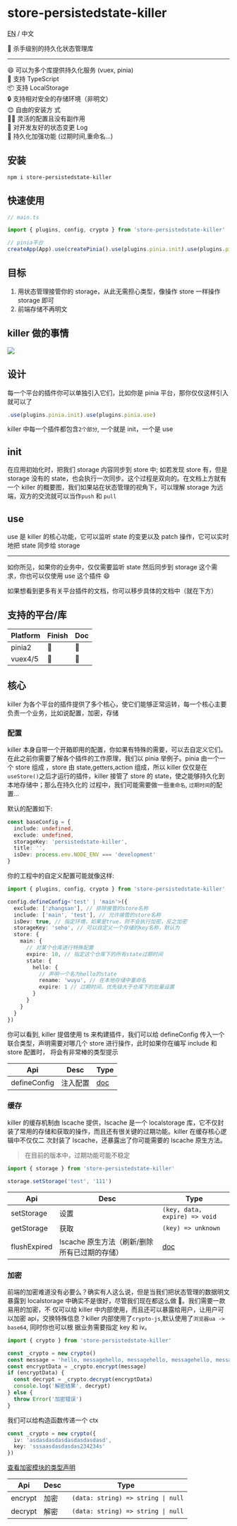 # store-persistedstate-killer

[EN](https://github.com/1018715564/store-persistedstate-killer/README.md) / 中文

🥷 杀手级别的持久化状态管理库

---

😄 可以为多个库提供持久化服务 (vuex, pinia) <br/> 🔧 支持 TypeScript <br/> 📦 支持 LocalStorage <br/> 🔒 支持相对安全的存储环境（非明文） <br/> 😊 自由的安装方
式 <br/> 🙅‍♂️ 灵活的配置且没有副作用 <br/> 📄 对开发友好的状态变更 Log <br/> 💪 持久化加强功能 (过期时间,重命名...)<br/>

## 安装

```
npm i store-persistedstate-killer
```

## 快速使用

```ts
// main.ts

import { plugins, config, crypto } from 'store-persistedstate-killer'

// pinia平台
createApp(App).use(createPinia().use(plugins.pinia.init).use(plugins.pinia.use)).mount('#app')
```

## 目标

1. 用状态管理接管你的 storage，从此无需担心类型，像操作 store 一样操作 storage 即可
2. 前端存储不再明文

## killer 做的事情

<img src="https://vkceyugu.cdn.bspapp.com/VKCEYUGU-c7e81452-9d28-4486-bedc-5dbf7c8386a5/3d3edf75-8e6d-4262-ae67-7ffb90da1141.png" />

## 设计

每一个平台的插件你可以单独引入它们，比如你是 pinia 平台，那你仅仅这样引入就可以了

```ts
.use(plugins.pinia.init).use(plugins.pinia.use)
```

killer 中每一个插件都包含`2个部分`, 一个就是 init，一个是 use

## init

在应用初始化时，把我们 storage 内容同步到 store 中; 如若发现 store 有，但是 storage 没有的 state，也会执行一次同步。这个过程是双向的。在文档上方就有一个 killer
的概要图，我们如果站在状态管理的视角下，可以理解 storage 为远端，双方的交流就可以当作`push` 和 `pull`

## use

use 是 killer 的核心功能，它可以监听 state 的变更以及 patch 操作，它可以实时地把 state 同步给 storage

---

如你所见，如果你的业务中，仅仅需要监听 state 然后同步到 storage 这个需求，你也可以仅使用 use 这个插件 😄

如果想看到更多有关平台插件的文档，你可以移步具体的文档中（就在下方）

## 支持的平台/库

| Platform | Finish | Doc |
| -------- | ------ | --- |
| pinia2   | 🚧     | 🚧  |
| vuex4/5  | 🙅     | 🙅  |

## 核心

killer 为各个平台的插件提供了多个核心，使它们能够正常运转，每一个核心主要负责一个业务，比如说配置，加密，存储

### 配置

killer 本身自带一个开箱即用的配置，你如果有特殊的需要，可以去自定义它们。在此之前你需要了解各个插件的工作原理，我们以 pinia 举例子。pinia 由一个一个 store 组成
，store 由 state,getters,action 组成，所以 killer 仅仅是在`useStore()`之后才运行的插件，killer 接管了 store 的 state，使之能够持久化到本地存储中；那么在持久化的
过程中，我们可能需要做一些`重命名`, `过期时间`的配置...

默认的配置如下:

```ts
const baseConfig = {
  include: undefined,
  exclude: undefined,
  storageKey: 'persistedstate-killer',
  title: '',
  isDev: process.env.NODE_ENV === 'development'
}
```

你的工程中的自定义配置可能就像这样:

```ts
import { plugins, config, crypto } from 'store-persistedstate-killer'

config.defineConfig<'test' | 'main'>({
  exclude: ['zhangsan'], // 排除接管的store名称
  include: ['main', 'test'], // 允许接管的store名称
  isDev: true, // 指定环境，如果是true，则不会执行加密，反之加密
  storageKey: 'seho', // 可以自定义一个存储的key名称，默认为
  store: {
    main: {
      // 对某个仓库进行特殊配置
      expire: 10, // 指定这个仓库下的所有state过期时间
      state: {
        hello: {
          // 声明一个名为hello的state
          rename: 'wuyu', // 在本地存储中重命名
          expire: 1 // 过期时间，优先级大于仓库下的批量设置
        }
      }
    }
  }
})
```

你可以看到, killer 提倡使用 ts 来构建插件，我们可以给 defineConfig 传入一个联合类型，声明需要对哪几个 store 进行操作，此时如果你在编写 include 和 store 配置时，
将会有非常棒的类型提示

| Api          | Desc     | Type                                                                                             |
| ------------ | -------- | ------------------------------------------------------------------------------------------------ |
| defineConfig | 注入配置 | [doc](https://github.com/1018715564/store-persistedstate-killer/blob/master/typings/config.d.ts) |

### 缓存

killer 的缓存机制由 lscache 提供，lscache 是一个 localstorage 库，它不仅封装了常用的存储和获取的操作，而且还有很关键的过期功能。killer 在缓存核心逻辑中不仅仅二
次封装了 lscache，还暴露出了你可能需要的 lscache 原生方法。

> 在目前的版本中，过期功能可能不稳定

```ts
import { storage } from 'store-persistedstate-killer'

storage.setStorage('test', '111')
```

| Api          | Desc                                          | Type                                                            |
| ------------ | --------------------------------------------- | --------------------------------------------------------------- |
| setStorage   | 设置                                          | `(key, data, expire) => void`                                   |
| getStorage   | 获取                                          | `(key) => unknown`                                              |
| flushExpired | lscache 原生方法（刷新/删除所有已过期的存储） | [doc](https://github.com/pamelafox/lscache#lscacheflushexpired) |

### 加密

前端的加密难道没有必要么？确实有人这么说，但是当我们把状态管理的数据明文暴露到 localstorage 中确实不是很好，尽管我们现在都这么做 🐶。我们需要一款易用的加密，不
仅可以给 killer 中内部使用，而且还可以暴露给用户，让用户可以加密 api，交换特殊信息？killer 内部使用了`crypto-js`,默认使用了`浏览器ua -> base64`, 同时你也可以根
据业务需要指定 key 和 iv。

```ts
import { crypto } from 'store-persistedstate-killer'

const _crypto = new crypto()
const message = 'hello, messagehello, messagehello, messagehello, messagehello, messagehello, messagehello, message'
const encryptData = _crypto.encrypt(message)
if (encryptData) {
  const decrypt = _crypto.decrypt(encryptData)
  console.log('解密结果', decrypt)
} else {
  throw Error('加密错误')
}
```

我们可以给构造函数传递一个 ctx

```ts
const _crypto = new crypto({
  iv: 'asdasdasdasdasdasdasdasd',
  key: 'sssaasdasdasdas234234s'
})
```

[查看加密模块的类型声明](https://github.com/1018715564/store-persistedstate-killer/blob/master/typings/crypto.d.ts)

| Api     | Desc | Type                       |
| ------- | ---- | -------------------------- |
| encrypt | 加密 | ` (data: string) => string \| null` |
| decrypt | 解密 | ` (data: string) => string \| null` |
